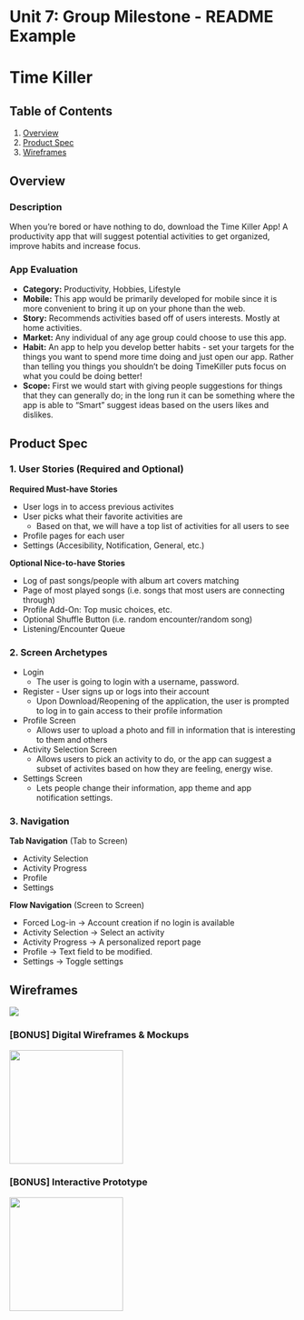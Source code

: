 Unit 7: Group Milestone - README Example
===

# Time Killer

## Table of Contents
1. [Overview](#Overview)
1. [Product Spec](#Product-Spec)
1. [Wireframes](#Wireframes)

## Overview
### Description
When you’re bored or have nothing to do, download the Time Killer App! A productivity app that  will suggest potential activities to get organized, improve habits and increase focus. 

### App Evaluation
- **Category:** Productivity, Hobbies, Lifestyle
- **Mobile:** This app would be primarily developed for mobile since it is more convenient to bring it up on your phone than the web.
- **Story:** Recommends activities based off of users interests. Mostly at home activities. 
- **Market:** Any individual of any age group could choose to use this app.
- **Habit:** An app to help you develop better habits - set your targets for the things you want to spend more time doing and just open our app. Rather than telling  you things you shouldn’t be doing TimeKiller puts focus on what you could be doing better!
- **Scope:** First we would start with giving people suggestions for things that they can generally do; in the long run it can be something where the app is able to “Smart” suggest ideas based on the users likes and dislikes.

## Product Spec
### 1. User Stories (Required and Optional)

**Required Must-have Stories**

* User logs in to access previous activites
* User picks what their favorite activities are
    * Based on that, we will have a top list of activities for all users to see
* Profile pages for each user
* Settings (Accesibility, Notification, General, etc.)

**Optional Nice-to-have Stories**

* Log of past songs/people with album art covers matching
* Page of most played songs (i.e. songs that most users are connecting through)
* Profile Add-On: Top music choices, etc.
* Optional Shuffle Button (i.e. random encounter/random song)
* Listening/Encounter Queue

### 2. Screen Archetypes

* Login 
    * The user is going to login with a username, password.
* Register - User signs up or logs into their account
   * Upon Download/Reopening of the application, the user is prompted to log in to gain access to their profile information
* Profile Screen 
   * Allows user to upload a photo and fill in information that is interesting to them and others
* Activity Selection Screen
   * Allows users to pick an activity to do, or the app can suggest a subset of activites based on how they are feeling, energy wise.
* Settings Screen
   * Lets people change their information, app theme and app notification settings.

### 3. Navigation

**Tab Navigation** (Tab to Screen)

* Activity Selection
* Activity Progress
* Profile
* Settings

**Flow Navigation** (Screen to Screen)
* Forced Log-in -> Account creation if no login is available
* Activity Selection -> Select an activity
* Activity Progress -> A personalized report page
* Profile -> Text field to be modified. 
* Settings -> Toggle settings

## Wireframes

<img src="https://media.giphy.com/media/QNckH3KBYwKM0L7hSB/giphy.gif"><br>

### [BONUS] Digital Wireframes & Mockups
<img src="https://media.giphy.com/media/dQm5z8dfPbJ9uFwJU0/giphy.gif" height=200>

### [BONUS] Interactive Prototype
<img src="" width=200>
